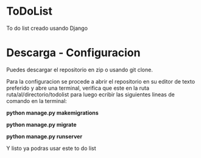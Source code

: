 # ToDoList

To do list creado usando Django

# Descarga - Configuracion

Puedes descargar el repositorio en zip o usando git clone.

Para la configuracion se procede a abrir el repositorio en su editor de texto preferido y abre una terminal, verifica que este en la ruta ruta/al/directorio/todolist para luego ecribir las siguientes lineas de comando en la terminal:

**python manage.py makemigrations**

**python manage.py migrate**

**python manage.py runserver**


Y listo ya podras usar este to do list
